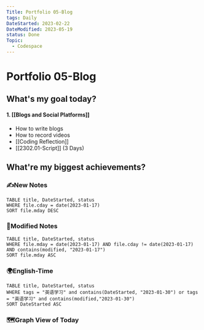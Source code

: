 ```yaml
---
Title: Portfolio 05-Blog
tags: Daily
DateStarted: 2023-02-22
DateModified: 2023-05-19
status: Done
Topic:
  - Codespace
---
```


# Portfolio 05-Blog

## What's my goal today?

#### 1. [[Blogs and Social Platforms]]

- How to write blogs
- How to record videos
- [[Coding Reflection]]
- [[2302.01-Script]] (3 Days)

## What're my biggest achievements?

### ✍️New Notes

```dataview
TABLE title, DateStarted, status
WHERE file.cday = date(2023-01-17)
SORT file.mday DESC
```

### 📝Modified Notes

```dataview
TABLE title, DateStarted, status
WHERE file.mday = date(2023-01-17) AND file.cday != date(2023-01-17) AND contains(modified, "2023-01-17")
SORT file.mday ASC
```

### 🌍English-Time

```dataview
TABLE title, DateStarted, status
WHERE tags = "英语学习" and contains(DateStarted, "2023-01-30") or tags = "英语学习" and contains(modified,"2023-01-30")
SORT DateStarted ASC
```

### 🗺️Graph View of Today
